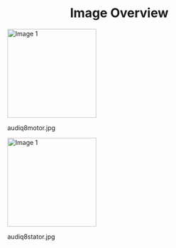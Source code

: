 <h1 style ="text-align: center;"> Image Overview </h1>
<div>
<div style="width="20%">
<img src="https://media.evkx.net/multimedia/technology/motors/asm/audiq8motor_xst.jpg" alt="Image 1" style="width: 200px;">
<p>audiq8motor.jpg</p>
</div>
<div style="width="20%">
<img src="https://media.evkx.net/multimedia/technology/motors/asm/audiq8stator_xst.jpg" alt="Image 1" style="width: 200px;">
<p>audiq8stator.jpg</p>
</div>
</div>
